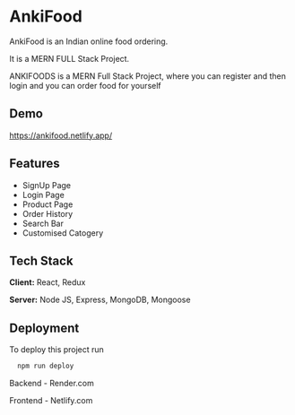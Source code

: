 
# AnkiFood

AnkiFood is an Indian online food ordering.

It is a MERN FULL Stack Project.

ANKIFOODS is a MERN Full Stack Project, where you can register and then login and you can order food for yourself
## Demo

https://ankifood.netlify.app/


## Features

- SignUp Page
- Login Page
- Product Page
- Order History
- Search Bar
- Customised Catogery


## Tech Stack

**Client:** React, Redux

**Server:** Node JS, Express, MongoDB, Mongoose


## Deployment

To deploy this project run

```bash
  npm run deploy
```

Backend - Render.com

Frontend - Netlify.com